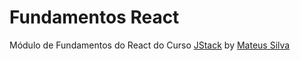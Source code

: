 # Fundamentos React

Módulo de Fundamentos do React do Curso [JStack](https://jstack.com.br/) by [Mateus Silva](https://www.instagram.com/imateus.silva/)